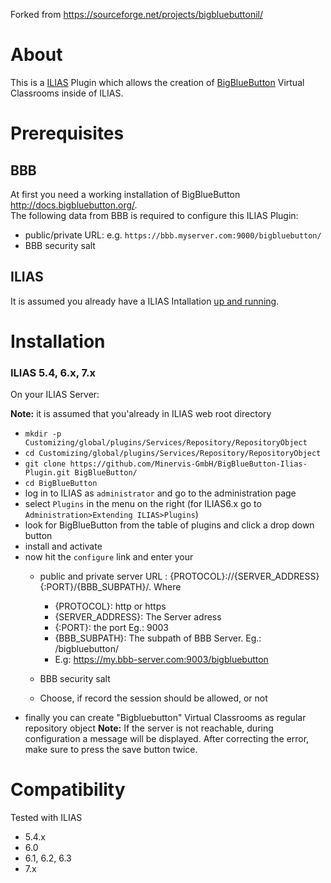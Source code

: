 Forked from https://sourceforge.net/projects/bigbluebuttonil/

# About

This is a [ILIAS](https://www.ilias.de) Plugin which allows the creation of [BigBlueButton](https://bigbluebutton.org) Virtual Classrooms inside of ILIAS.

# Prerequisites

## BBB 

At first you need a working installation of BigBlueButton http://docs.bigbluebutton.org/.  
The following data from BBB is required to configure this ILIAS Plugin:

- public/private URL: e.g. `https://bbb.myserver.com:9000/bigbluebutton/`
- BBB security salt

## ILIAS

It is assumed you already have a ILIAS Intallation [up and running](https://docu.ilias.de/goto_docu_pg_116903_367.html).

# Installation

### ILIAS 5.4, 6.x, 7.x

On your ILIAS Server:

**Note:** it is assumed that you'already in ILIAS web root directory

- `mkdir -p Customizing/global/plugins/Services/Repository/RepositoryObject`
- `cd Customizing/global/plugins/Services/Repository/RepositoryObject`
- `git clone https://github.com/Minervis-GmbH/BigBlueButton-Ilias-Plugin.git BigBlueButton/`
- `cd BigBlueButton`
- log in to ILIAS as `administrator` and go to the administration page
- select `Plugins` in the menu on the right (for ILIAS6.x go to `Administration>Extending ILIAS>Plugins`)
- look for BigBlueButton from the table of plugins and click a drop down button
- install and activate
- now hit the `configure` link and enter your 
    - public and private server URL : {PROTOCOL}://{SERVER_ADDRESS}{:PORT}/{BBB_SUBPATH}/. Where 
        - {PROTOCOL}: http or https
        - {SERVER_ADDRESS}: The Server adress
        - {:PORT}: the port Eg.: 9003
        - {BBB_SUBPATH}: The subpath of BBB Server. Eg.: /bigbluebutton/
        - E.g:  https://my.bbb-server.com:9003/bigbluebutton
        
    - BBB security salt
    - Choose, if record the session should be allowed, or not
- finally you can create "Bigbluebutton" Virtual Classrooms as regular repository object
**Note:** If the server is not reachable, during configuration a message will be displayed. After correcting the error, make sure to press the save button twice.


# Compatibility

Tested with ILIAS

- 5.4.x
- 6.0
- 6.1, 6.2, 6.3
- 7.x



